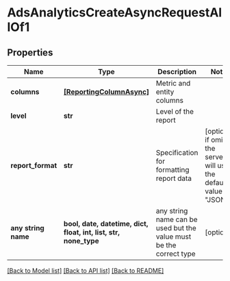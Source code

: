 # AdsAnalyticsCreateAsyncRequestAllOf1


## Properties
Name | Type | Description | Notes
------------ | ------------- | ------------- | -------------
**columns** | [**[ReportingColumnAsync]**](ReportingColumnAsync.md) | Metric and entity columns | 
**level** | **str** | Level of the report | 
**report_format** | **str** | Specification for formatting report data | [optional]  if omitted the server will use the default value of "JSON"
**any string name** | **bool, date, datetime, dict, float, int, list, str, none_type** | any string name can be used but the value must be the correct type | [optional]

[[Back to Model list]](../README.md#documentation-for-models) [[Back to API list]](../README.md#documentation-for-api-endpoints) [[Back to README]](../README.md)


